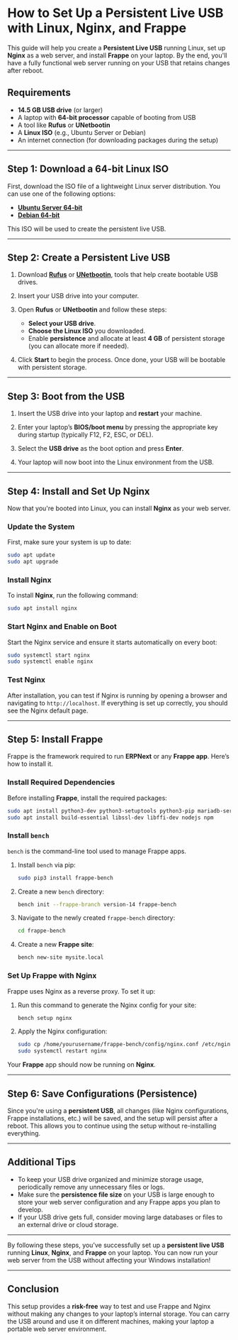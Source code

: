 # How to Set Up a Persistent Live USB with Linux, Nginx, and Frappe

This guide will help you create a **Persistent Live USB** running Linux, set up **Nginx** as a web server, and install **Frappe** on your laptop. By the end, you'll have a fully functional web server running on your USB that retains changes after reboot.

## Requirements

- **14.5 GB USB drive** (or larger)
- A laptop with **64-bit processor** capable of booting from USB
- A tool like **Rufus** or **UNetbootin**
- A **Linux ISO** (e.g., Ubuntu Server or Debian)
- An internet connection (for downloading packages during the setup)

---

## Step 1: Download a 64-bit Linux ISO

First, download the ISO file of a lightweight Linux server distribution. You can use one of the following options:

- **[Ubuntu Server 64-bit](https://ubuntu.com/download/server)**
- **[Debian 64-bit](https://www.debian.org/distrib/)**

This ISO will be used to create the persistent live USB.

---

## Step 2: Create a Persistent Live USB

1. Download **[Rufus](https://rufus.ie/)** or **[UNetbootin](https://unetbootin.github.io/)**, tools that help create bootable USB drives.

2. Insert your USB drive into your computer.

3. Open **Rufus** or **UNetbootin** and follow these steps:
   - **Select your USB drive**.
   - **Choose the Linux ISO** you downloaded.
   - Enable **persistence** and allocate at least **4 GB** of persistent storage (you can allocate more if needed).
   
4. Click **Start** to begin the process. Once done, your USB will be bootable with persistent storage.

---

## Step 3: Boot from the USB

1. Insert the USB drive into your laptop and **restart** your machine.

2. Enter your laptop’s **BIOS/boot menu** by pressing the appropriate key during startup (typically F12, F2, ESC, or DEL).

3. Select the **USB drive** as the boot option and press **Enter**.

4. Your laptop will now boot into the Linux environment from the USB.

---

## Step 4: Install and Set Up Nginx

Now that you're booted into Linux, you can install **Nginx** as your web server.

### Update the System

First, make sure your system is up to date:
```bash
sudo apt update
sudo apt upgrade
```

### Install Nginx

To install **Nginx**, run the following command:
```bash
sudo apt install nginx
```

### Start Nginx and Enable on Boot

Start the Nginx service and ensure it starts automatically on every boot:
```bash
sudo systemctl start nginx
sudo systemctl enable nginx
```

### Test Nginx

After installation, you can test if Nginx is running by opening a browser and navigating to `http://localhost`. If everything is set up correctly, you should see the Nginx default page.

---

## Step 5: Install Frappe

Frappe is the framework required to run **ERPNext** or any **Frappe app**. Here’s how to install it.

### Install Required Dependencies

Before installing **Frappe**, install the required packages:
```bash
sudo apt install python3-dev python3-setuptools python3-pip mariadb-server redis-server
sudo apt install build-essential libssl-dev libffi-dev nodejs npm
```

### Install `bench`

`bench` is the command-line tool used to manage Frappe apps.

1. Install `bench` via pip:
   ```bash
   sudo pip3 install frappe-bench
   ```

2. Create a new `bench` directory:
   ```bash
   bench init --frappe-branch version-14 frappe-bench
   ```

3. Navigate to the newly created `frappe-bench` directory:
   ```bash
   cd frappe-bench
   ```

4. Create a new **Frappe site**:
   ```bash
   bench new-site mysite.local
   ```

### Set Up Frappe with Nginx

Frappe uses Nginx as a reverse proxy. To set it up:

1. Run this command to generate the Nginx config for your site:
   ```bash
   bench setup nginx
   ```

2. Apply the Nginx configuration:
   ```bash
   sudo cp /home/yourusername/frappe-bench/config/nginx.conf /etc/nginx/nginx.conf
   sudo systemctl restart nginx
   ```

Your **Frappe** app should now be running on **Nginx**.

---

## Step 6: Save Configurations (Persistence)

Since you're using a **persistent USB**, all changes (like Nginx configurations, Frappe installations, etc.) will be saved, and the setup will persist after a reboot. This allows you to continue using the setup without re-installing everything.

---

## Additional Tips

- To keep your USB drive organized and minimize storage usage, periodically remove any unnecessary files or logs.
- Make sure the **persistence file size** on your USB is large enough to store your web server configuration and any Frappe apps you plan to develop.
- If your USB drive gets full, consider moving large databases or files to an external drive or cloud storage.

---

By following these steps, you’ve successfully set up a **persistent live USB** running **Linux**, **Nginx**, and **Frappe** on your laptop. You can now run your web server from the USB without affecting your Windows installation!

--- 

## Conclusion

This setup provides a **risk-free** way to test and use Frappe and Nginx without making any changes to your laptop’s internal storage. You can carry the USB around and use it on different machines, making your laptop a portable web server environment.

